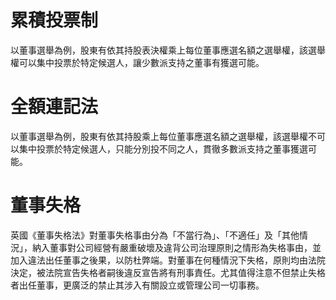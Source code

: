 
# 累積投票制
以董事選舉為例，股東有依其持股表決權乘上每位董事應選名額之選舉權，該選舉權可以集中投票於特定候選人，讓少數派支持之董事有獲選可能。

# 全額連記法
以董事選舉為例，股東有依其持股乘上每位董事應選名額之選舉權，該選舉權不可以集中投票於特定候選人，只能分別投不同之人，貫徹多數派支持之董事獲選可能。

# 董事失格
英國《董事失格法》對董事失格事由分為「不當行為」、「不適任」及「其他情況」，納入董事對公司經營有嚴重破壞及違背公司治理原則之情形為失格事由，並加入違法出任董事之後果，以防杜弊端。對董事在何種情況下失格，原則均由法院決定，被法院宣告失格者嗣後違反宣告將有刑事責任。尤其值得注意不但禁止失格者出任董事，更廣泛的禁止其涉入有關設立或管理公司一切事務。
